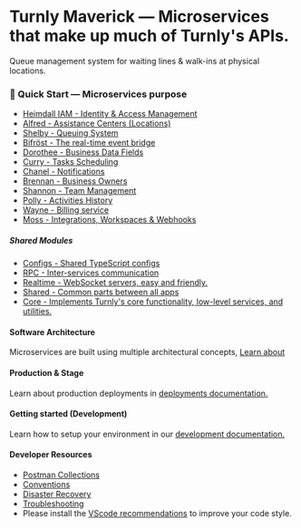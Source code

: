 # Turnly Maverick — Microservices that make up much of Turnly's APIs.

Queue management system for waiting lines & walk-ins at physical locations.

### 🦦 Quick Start — Microservices purpose

- [Heimdall IAM - Identity & Access Management](/apps/heimdall)
- [Alfred - Assistance Centers (Locations)](/apps/alfred)
- [Shelby - Queuing System](/apps/shelby)
- [Bifröst - The real-time event bridge](/apps/bifrost)
- [Dorothee - Business Data Fields](/apps/dorothee)
- [Curry - Tasks Scheduling](/apps/curry)
- [Chanel - Notifications](/apps/chanel)
- [Brennan - Business Owners](/apps/brennan)
- [Shannon - Team Management](/apps/shannon)
- [Polly - Activities History](/apps/polly)
- [Wayne - Billing service](/apps/wayne)
- [Moss - Integrations, Workspaces & Webhooks](/apps/moss)

##### Shared Modules

- [Configs - Shared TypeScript configs](https://github.com/turnly/configs)
- [RPC - Inter-services communication](https://github.com/turnly/rpc)
- [Realtime - WebSocket servers, easy and friendly.](https://github.com/turnly/realtime)
- [Shared - Common parts between all apps](https://github.com/turnly/shared)
- [Core - Implements Turnly's core functionality, low-level services, and utilities.](https://github.com/turnly/core)

#### Software Architecture

Microservices are built using multiple architectural concepts, [Learn about](/docs/architecture)

#### Production & Stage

Learn about production deployments in [deployments documentation.](/docs/deployment.md)

#### Getting started (Development)

Learn how to setup your environment in our [development documentation.](/docs/development.md)

#### Developer Resources

- [Postman Collections](/docs/postman/)
- [Conventions](/docs/conventions.md)
- [Disaster Recovery](/docs/disaster-recovery.md)
- [Troubleshooting](/docs/troubleshooting.md)
- Please install the [VScode recommendations](/.vscode/extensions.json) to improve your code style.
